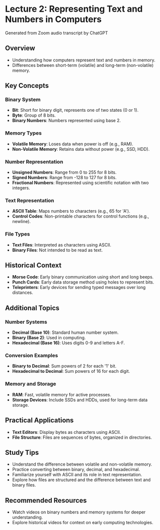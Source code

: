 # Lecture 2: Representing Text and Numbers in Computers  
Generated from Zoom audio transcript by ChatGPT

## Overview  
- Understanding how computers represent text and numbers in memory.  
- Differences between short-term (volatile) and long-term (non-volatile) memory.  
   
## Key Concepts  
   
### Binary System  
- **Bit**: Short for binary digit, represents one of two states (0 or 1).  
- **Byte**: Group of 8 bits.  
- **Binary Numbers**: Numbers represented using base 2.  
   
### Memory Types  
- **Volatile Memory**: Loses data when power is off (e.g., RAM).  
- **Non-Volatile Memory**: Retains data without power (e.g., SSD, HDD).  
   
### Number Representation  
- **Unsigned Numbers**: Range from 0 to 255 for 8 bits.  
- **Signed Numbers**: Range from -128 to 127 for 8 bits.  
- **Fractional Numbers**: Represented using scientific notation with two integers.  
   
### Text Representation  
- **ASCII Table**: Maps numbers to characters (e.g., 65 for 'A').  
- **Control Codes**: Non-printable characters for control functions (e.g., newline).  
   
### File Types  
- **Text Files**: Interpreted as characters using ASCII.  
- **Binary Files**: Not intended to be read as text.  
   
## Historical Context  
- **Morse Code**: Early binary communication using short and long beeps.  
- **Punch Cards**: Early data storage method using holes to represent bits.  
- **Teleprinters**: Early devices for sending typed messages over long distances.  
   
## Additional Topics  
   
### Number Systems  
- **Decimal (Base 10)**: Standard human number system.  
- **Binary (Base 2)**: Used in computing.  
- **Hexadecimal (Base 16)**: Uses digits 0-9 and letters A-F.  
   
### Conversion Examples  
- **Binary to Decimal**: Sum powers of 2 for each '1' bit.  
- **Hexadecimal to Decimal**: Sum powers of 16 for each digit.  
   
### Memory and Storage  
- **RAM**: Fast, volatile memory for active processes.  
- **Storage Devices**: Include SSDs and HDDs, used for long-term data storage.  
   
## Practical Applications  
- **Text Editors**: Display bytes as characters using ASCII.  
- **File Structure**: Files are sequences of bytes, organized in directories.  
   
## Study Tips  
- Understand the difference between volatile and non-volatile memory.  
- Practice converting between binary, decimal, and hexadecimal.  
- Familiarize yourself with ASCII and its role in text representation.  
- Explore how files are structured and the difference between text and binary files.  
   
## Recommended Resources  
- Watch videos on binary numbers and memory systems for deeper understanding.  
- Explore historical videos for context on early computing technologies.